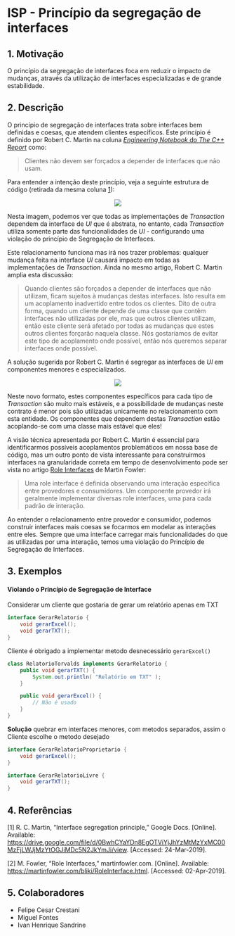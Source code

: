 # ISP - Princípio da segregação de interfaces

## 1. Motivação

O princípio da segregação de interfaces foca em reduzir o impacto de mudanças, através da utilização de interfaces especializadas e de grande estabilidade.

## 2. Descrição

O princípio de segregação de interfaces trata sobre interfaces bem definidas e coesas, que atendem clientes específicos. Este princípio é definido por Robert C. Martin na coluna [_Engineering Notebook_ do _The C++ Report_][1] como:

>  Clientes não devem ser forçados a depender de interfaces que não usam.

Para entender a intenção deste princípio, veja a seguinte estrutura de código (retirada da mesma coluna [1]):

<p align="center">
  <img src="https://user-images.githubusercontent.com/15656072/55520381-6f87f980-5652-11e9-914f-f8180e834d09.png" />
</p>

Nesta imagem, podemos ver que todas as implementações de _Transaction_ dependem da interface de _UI_ que é abstrata, no entanto,  cada _Transaction_ utiliza somente parte das funcionalidades de _UI_ - configurando uma violação do princípio de Segregação de Interfaces.

Este relacionamento funciona mas irá nos trazer problemas: qualquer mudança feita na interface _UI_ causará impacto em todas as implementações de _Transaction_. Ainda no mesmo artigo, Robert C. Martin amplia esta discussão:

> Quando clientes são forçados a depender de interfaces que não utilizam, ficam sujeitos à mudanças destas interfaces. Isto resulta em um acoplamento inadvertido entre todos os clientes. Dito de outra forma, quando um cliente depende de uma classe que contêm interfaces não utilizadas por ele, mas que outros clientes utilizam, então este cliente será afetado por todas as mudanças que estes outros clientes forçarão naquela classe. Nós gostaríamos de evitar este tipo de acoplamento onde possível, então nós queremos separar interfaces onde possível.

A solução sugerida por Robert C. Martin é segregar as interfaces de _UI_ em componentes menores e especializados.

<p align="center">
  <img src="https://user-images.githubusercontent.com/15656072/55520392-80d10600-5652-11e9-906c-ea0e7bfb7ce8.png" />
</p>

Neste novo formato, estes componentes específicos para cada tipo de _Transaction_ são muito mais estáveis, e a possibilidade de mudanças neste contrato é menor pois são utilizadas unicamente no relacionamento com esta entidade. Os componentes que dependem destas _Transaction_ estão acoplando-se com uma classe mais estável que eles!

A visão técnica apresentada por Robert C. Martin é essencial para identificarmos possíveis acoplamentos problemáticos em nossa base de código, mas um outro ponto de vista interessante para construirmos interfaces na granularidade correta em tempo de desenvolvimento pode ser vista no artigo [Role Interfaces](2) de Martin Fowler:

> Uma role interface é definida observando uma interação específica entre provedores e consumidores. Um componente provedor irá geralmente implementar diversas role interfaces, uma para cada padrão de interação.

Ao entender o relacionamento entre provedor e consumidor, podemos construir interfaces mais coesas se focarmos em modelar as interações entre eles. Sempre que uma interface carregar mais funcionalidades do que as utilizadas por uma interação, temos uma violação do Princípio de Segregação de Interfaces.


## 3. Exemplos


#### Violando o Princípio de Segregação de Interface
Considerar um cliente que gostaria de gerar um relatório apenas em TXT
```java
interface GerarRelatorio {
	void gerarExcel();
	void gerarTXT();
}
```

Cliente é obrigado a implementar metodo desnecessário `gerarExcel()`
```java
class RelatorioTorvalds implements GerarRelatorio {
	public void gerarTXT() {
		System.out.println( "Relatório em TXT" );
	}

	public void gerarExcel() {
		// Não é usado
	}
}
```
**Solução** quebrar em interfaces menores, com metodos separados, assim o Cliente escolhe o metodo desejado

```java
interface GerarRelatorioProprietario {
	void gerarExcel();
}

interface GerarRelatorioLivre {
	void gerarTXT();
}
```

## 4. Referências

\[1\] R. C. Martin, “Interface segregation principle,” Google Docs. [Online]. Available: https://drive.google.com/file/d/0BwhCYaYDn8EgOTViYjJhYzMtMzYxMC00MzFjLWJjMzYtOGJiMDc5N2JkYmJi/view. [Accessed: 24-Mar-2019].

\[2\] M. Fowler, “Role Interfaces,” martinfowler.com. [Online]. Available: https://martinfowler.com/bliki/RoleInterface.html. [Accessed: 02-Apr-2019].

[1]: https://drive.google.com/file/d/0BwhCYaYDn8EgOTViYjJhYzMtMzYxMC00MzFjLWJjMzYtOGJiMDc5N2JkYmJi/view
[2]: https://martinfowler.com/bliki/RoleInterface.html

## 5. Colaboradores

- Felipe Cesar Crestani
- Miguel Fontes
- Ivan Henrique Sandrine
